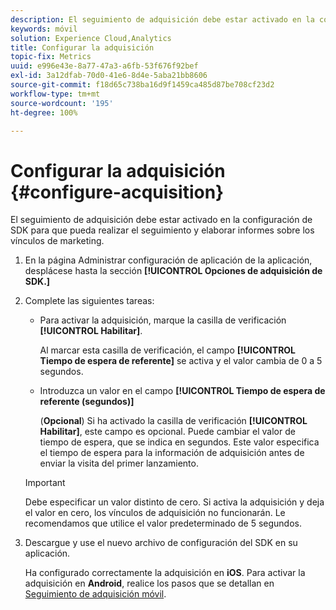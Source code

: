 ```yaml
---
description: El seguimiento de adquisición debe estar activado en la configuración de SDK para que pueda realizar el seguimiento y elaborar informes sobre los vínculos de marketing.
keywords: móvil
solution: Experience Cloud,Analytics
title: Configurar la adquisición
topic-fix: Metrics
uuid: e996e43e-8a77-47a3-a6fb-53f676f92bef
exl-id: 3a12dfab-70d0-41e6-8d4e-5aba21bb8606
source-git-commit: f18d65c738ba16d9f1459ca485d87be708cf23d2
workflow-type: tm+mt
source-wordcount: '195'
ht-degree: 100%

---
```


# Configurar la adquisición {#configure-acquisition}

El seguimiento de adquisición debe estar activado en la configuración de SDK para que pueda realizar el seguimiento y elaborar informes sobre los vínculos de marketing.

1. En la página Administrar configuración de aplicación de la aplicación, desplácese hasta la sección **[!UICONTROL Opciones de adquisición de SDK.]**
1. Complete las siguientes tareas:

   * Para activar la adquisición, marque la casilla de verificación **[!UICONTROL Habilitar]**.

      Al marcar esta casilla de verificación, el campo **[!UICONTROL Tiempo de espera de referente]** se activa y el valor cambia de 0 a 5 segundos.

   * Introduzca un valor en el campo **[!UICONTROL Tiempo de espera de referente (segundos)]**

      (**Opcional**) Si ha activado la casilla de verificación **[!UICONTROL Habilitar]**, este campo es opcional. Puede cambiar el valor de tiempo de espera, que se indica en segundos. Este valor especifica el tiempo de espera para la información de adquisición antes de enviar la visita del primer lanzamiento.
   >[!IMPORTANT]
   >Debe especificar un valor distinto de cero. Si activa la adquisición y deja el valor en cero, los vínculos de adquisición no funcionarán. Le recomendamos que utilice el valor predeterminado de 5 segundos.

1. Descargue y use el nuevo archivo de configuración del SDK en su aplicación.

   Ha configurado correctamente la adquisición en **iOS**. 
Para activar la adquisición en **Android**, realice los pasos que se detallan en [Seguimiento de adquisición móvil](/help/android/acquisition-main/acquisition.md).
